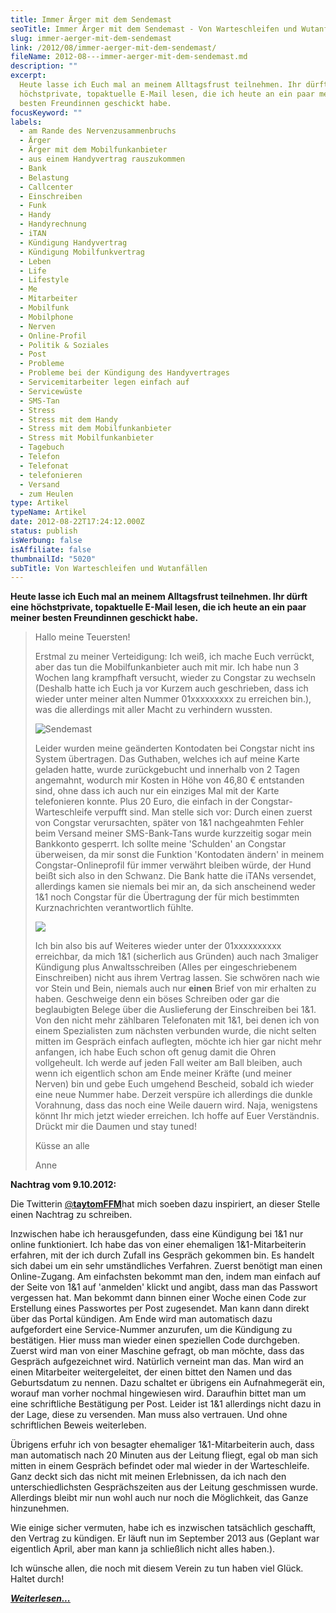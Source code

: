 ```yaml
---
title: Immer Ärger mit dem Sendemast
seoTitle: Immer Ärger mit dem Sendemast - Von Warteschleifen und Wutanfällen
slug: immer-aerger-mit-dem-sendemast
link: /2012/08/immer-aerger-mit-dem-sendemast/
fileName: 2012-08---immer-aerger-mit-dem-sendemast.md
description: ""
excerpt:
  Heute lasse ich Euch mal an meinem Alltagsfrust teilnehmen. Ihr dürft eine
  höchstprivate, topaktuelle E-Mail lesen, die ich heute an ein paar meiner
  besten Freundinnen geschickt habe.
focusKeyword: ""
labels:
  - am Rande des Nervenzusammenbruchs
  - Ärger
  - Ärger mit dem Mobilfunkanbieter
  - aus einem Handyvertrag rauszukommen
  - Bank
  - Belastung
  - Callcenter
  - Einschreiben
  - Funk
  - Handy
  - Handyrechnung
  - iTAN
  - Kündigung Handyvertrag
  - Kündigung Mobilfunkvertrag
  - Leben
  - Life
  - Lifestyle
  - Me
  - Mitarbeiter
  - Mobilfunk
  - Mobilphone
  - Nerven
  - Online-Profil
  - Politik & Soziales
  - Post
  - Probleme
  - Probleme bei der Kündigung des Handyvertrages
  - Servicemitarbeiter legen einfach auf
  - Servicewüste
  - SMS-Tan
  - Stress
  - Stress mit dem Handy
  - Stress mit dem Mobilfunkanbieter
  - Stress mit Mobilfunkanbieter
  - Tagebuch
  - Telefon
  - Telefonat
  - telefonieren
  - Versand
  - zum Heulen
type: Artikel
typeName: Artikel
date: 2012-08-22T17:24:12.000Z
status: publish
isWerbung: false
isAffiliate: false
thumbnailId: "5020"
subTitle: Von Warteschleifen und Wutanfällen
---
```


<strong>Heute lasse ich Euch mal an meinem Alltagsfrust teilnehmen. Ihr dürft
eine höchstprivate, topaktuelle E-Mail lesen, die ich heute an ein paar meiner
besten Freundinnen geschickt habe.</strong><blockquote>Hallo meine Teuersten!

Erstmal zu meiner Verteidigung: Ich weiß, ich mache Euch verrückt, aber das tun
die Mobilfunkanbieter auch mit mir. Ich habe nun 3 Wochen lang krampfhaft
versucht, wieder zu Congstar zu wechseln (Deshalb hatte ich Euch ja vor Kurzem
auch geschrieben, dass ich wieder unter meiner alten Nummer 01xxxxxxxxx zu
erreichen bin.), was die allerdings mit aller Macht zu verhindern wussten.

![Sendemast](http://cardamonchai.com/wp-content/uploads/2012/08/einlieferungsbeleg-640x427.jpg "Beweisfoto")

Leider wurden meine geänderten Kontodaten bei Congstar nicht ins System
übertragen. Das Guthaben, welches ich auf meine Karte geladen hatte, wurde
zurückgebucht und innerhalb von 2 Tagen angemahnt, wodurch mir Kosten in Höhe
von 46,80 € entstanden sind, ohne dass ich auch nur ein einziges Mal mit der
Karte telefonieren konnte. Plus 20 Euro, die einfach in der
Congstar-Warteschleife verpufft sind. Man stelle sich vor: Durch einen zuerst
von Congstar verursachten, später von 1&amp;1 nachgeahmten Fehler beim Versand
meiner SMS-Bank-Tans wurde kurzzeitig sogar mein Bankkonto gesperrt. Ich sollte
meine 'Schulden' an Congstar überweisen, da mir sonst die Funktion 'Kontodaten
ändern' in meinem Congstar-Onlineprofil für immer verwährt bleiben würde, der
Hund beißt sich also in den Schwanz. Die Bank hatte die iTANs versendet,
allerdings kamen sie niemals bei mir an, da sich anscheinend weder 1&amp;1 noch
Congstar für die Übertragung der für mich bestimmten Kurznachrichten
verantwortlich fühlte.

![](https://s-static.ak.facebook.com/images/blank.gif)

Ich bin also bis auf Weiteres wieder unter der 01xxxxxxxxxx erreichbar, da mich
1&amp;1 (sicherlich aus Gründen) auch nach 3maliger Kündigung plus
Anwaltsschreiben (Alles per eingeschriebenem Einschreiben) nicht aus ihrem
Vertrag lassen. Sie schwören nach wie vor Stein und Bein, niemals auch nur
<strong>einen</strong> Brief von mir erhalten zu haben. Geschweige denn ein
böses Schreiben oder gar die beglaubigten Belege über die Auslieferung der
Einschreiben bei 1&amp;1. Von den nicht mehr zählbaren Telefonaten mit 1&amp;1,
bei denen ich von einem Spezialisten zum nächsten verbunden wurde, die nicht
selten mitten im Gespräch einfach auflegten, möchte ich hier gar nicht mehr
anfangen, ich habe Euch schon oft genug damit die Ohren vollgeheult. Ich werde
auf jeden Fall weiter am Ball bleiben, auch wenn ich eigentlich schon am Ende
meiner Kräfte (und meiner Nerven) bin und gebe Euch umgehend Bescheid, sobald
ich wieder eine neue Nummer habe. Derzeit verspüre ich allerdings die dunkle
Vorahnung, dass das noch eine Weile dauern wird. Naja, wenigstens könnt Ihr mich
jetzt wieder erreichen. Ich hoffe auf Euer Verständnis. Drückt mir die Daumen
und stay tuned!

Küsse an alle

Anne</blockquote><strong>Nachtrag vom 9.10.2012:</strong>

Die Twitterin
<a title="taytom" href="https://twitter.com/taytomFFM">@</a><strong><a title="taytom" href="https://twitter.com/taytomFFM">taytomFFM</a></strong>hat
mich soeben dazu inspiriert, an dieser Stelle einen Nachtrag zu schreiben.

Inzwischen habe ich herausgefunden, dass eine Kündigung bei 1&amp;1 nur online
funktioniert. Ich habe das von einer ehemaligen 1&amp;1-Mitarbeiterin erfahren,
mit der ich durch Zufall ins Gespräch gekommen bin. Es handelt sich dabei um ein
sehr umständliches Verfahren. Zuerst benötigt man einen Online-Zugang. Am
einfachsten bekommt man den, indem man einfach auf der Seite von 1&amp;1 auf
'anmelden' klickt und angibt, dass man das Passwort vergessen hat. Man bekommt
dann binnen einer Woche einen Code zur Erstellung eines Passwortes per Post
zugesendet. Man kann dann direkt über das Portal kündigen. Am Ende wird man
automatisch dazu aufgefordert eine Service-Nummer anzurufen, um die Kündigung zu
bestätigen. Hier muss man wieder einen speziellen Code durchgeben. Zuerst wird
man von einer Maschine gefragt, ob man möchte, dass das Gespräch aufgezeichnet
wird. Natürlich verneint man das. Man wird an einen Mitarbeiter weitergeleitet,
der einen bittet den Namen und das Geburtsdatum zu nennen. Dazu schaltet er
übrigens ein Aufnahmegerät ein, worauf man vorher nochmal hingewiesen wird.
Daraufhin bittet man um eine schriftliche Bestätigung per Post. Leider ist
1&amp;1 allerdings nicht dazu in der Lage, diese zu versenden. Man muss also
vertrauen. Und ohne schriftlichen Beweis weiterleben.

Übrigens erfuhr ich von besagter ehemaliger 1&amp;1-Mitarbeiterin auch, dass man
automatisch nach 20 Minuten aus der Leitung fliegt, egal ob man sich mitten in
einem Gespräch befindet oder mal wieder in der Warteschleife. Ganz deckt sich
das nicht mit meinen Erlebnissen, da ich nach den unterschiedlichsten
Gesprächszeiten aus der Leitung geschmissen wurde. Allerdings bleibt mir nun
wohl auch nur noch die Möglichkeit, das Ganze hinzunehmen.

Wie einige sicher vermuten, habe ich es inzwischen tatsächlich geschafft, den
Vertrag zu kündigen. Er läuft nun im September 2013 aus (Geplant war eigentlich
April, aber man kann ja schließlich nicht alles haben.).

Ich wünsche allen, die noch mit diesem Verein zu tun haben viel Glück. Haltet
durch!

<a title="Nachtrag" href="http://cardamonchai.com/2012/10/immer-arger-mit-dem-sendemast-2/"><span style="text-decoration: underline;"><em><strong>Weiterlesen...</strong></em></span></a>
